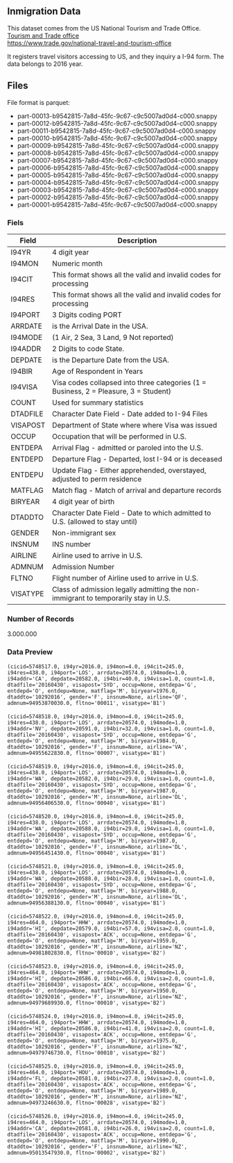 ## Inmigration Data

This dataset comes from the US National Tourism and Trade Office.<br>
[Tourism and Trade office](https://www.trade.gov/national-travel-and-tourism-office)<br>
https://www.trade.gov/national-travel-and-tourism-office

It registers travel visitors accessing to US, and they inquiry a I-94 form. The data belongs to 2016 year.

## Files 

File format is parquet:

* part-00013-b9542815-7a8d-45fc-9c67-c9c5007ad0d4-c000.snappy
* part-00012-b9542815-7a8d-45fc-9c67-c9c5007ad0d4-c000.snappy
* part-00011-b9542815-7a8d-45fc-9c67-c9c5007ad0d4-c000.snappy
* part-00010-b9542815-7a8d-45fc-9c67-c9c5007ad0d4-c000.snappy
* part-00009-b9542815-7a8d-45fc-9c67-c9c5007ad0d4-c000.snappy
* part-00008-b9542815-7a8d-45fc-9c67-c9c5007ad0d4-c000.snappy
* part-00007-b9542815-7a8d-45fc-9c67-c9c5007ad0d4-c000.snappy
* part-00006-b9542815-7a8d-45fc-9c67-c9c5007ad0d4-c000.snappy
* part-00005-b9542815-7a8d-45fc-9c67-c9c5007ad0d4-c000.snappy
* part-00004-b9542815-7a8d-45fc-9c67-c9c5007ad0d4-c000.snappy
* part-00003-b9542815-7a8d-45fc-9c67-c9c5007ad0d4-c000.snappy
* part-00002-b9542815-7a8d-45fc-9c67-c9c5007ad0d4-c000.snappy
* part-00001-b9542815-7a8d-45fc-9c67-c9c5007ad0d4-c000.snappy

### Fiels

| Field | Description |
| ------| ------------|
| I94YR | 4 digit year |
| I94MON | Numeric month  |
| I94CIT | This format shows all the valid and invalid codes for processing  |
| I94RES | This format shows all the valid and invalid codes for processing  |
| I94PORT | 3 Digits coding PORT |
| ARRDATE | is the Arrival Date in the USA. | 
| I94MODE | (1 Air, 2 Sea, 3 Land, 9 Not reported) |
| I94ADDR | 2 Digits to code State.  |
| DEPDATE | is the Departure Date from the USA. |
| I94BIR | Age of Respondent in Years  |
| I94VISA | Visa codes collapsed into three categories (1 = Business, 2 = Pleasure, 3 = Student) |
| COUNT | Used for summary statistics  |
| DTADFILE | Character Date Field - Date added to I-94 Files  |
| VISAPOST | Department of State where where Visa was issued  |
| OCCUP | Occupation that will be performed in U.S.  |
| ENTDEPA | Arrival Flag - admitted or paroled into the U.S.  |
| ENTDEPD | Departure Flag - Departed, lost I-94 or is deceased  |
| ENTDEPU | Update Flag - Either apprehended, overstayed, adjusted to perm residence  |
| MATFLAG | Match flag - Match of arrival and departure records  |
| BIRYEAR | 4 digit year of birth  |
| DTADDTO | Character Date Field - Date to which admitted to U.S. (allowed to stay until) |
| GENDER | Non-immigrant sex |
| INSNUM | INS number |
| AIRLINE | Airline used to arrive in U.S. |
| ADMNUM | Admission Number  |
| FLTNO | Flight number of Airline used to arrive in U.S. |
| VISATYPE | Class of admission legally admitting the non-immigrant to temporarily stay in U.S. | 


### Number of Records
3.000.000

### Data Preview
`(cicid=5748517.0, i94yr=2016.0, i94mon=4.0, i94cit=245.0, i94res=438.0, i94port='LOS', arrdate=20574.0, i94mode=1.0, i94addr='CA', depdate=20582.0, i94bir=40.0, i94visa=1.0, count=1.0, dtadfile='20160430', visapost='SYD', occup=None, entdepa='G', entdepd='O', entdepu=None, matflag='M', biryear=1976.0, dtaddto='10292016', gender='F', insnum=None, airline='QF', admnum=94953870030.0, fltno='00011', visatype='B1')`<br><br>
`(cicid=5748518.0, i94yr=2016.0, i94mon=4.0, i94cit=245.0, i94res=438.0, i94port='LOS', arrdate=20574.0, i94mode=1.0, i94addr='NV', depdate=20591.0, i94bir=32.0, i94visa=1.0, count=1.0, dtadfile='20160430', visapost='SYD', occup=None, entdepa='G', entdepd='O', entdepu=None, matflag='M', biryear=1984.0, dtaddto='10292016', gender='F', insnum=None, airline='VA', admnum=94955622830.0, fltno='00007', visatype='B1')`<br><br>
`(cicid=5748519.0, i94yr=2016.0, i94mon=4.0, i94cit=245.0, i94res=438.0, i94port='LOS', arrdate=20574.0, i94mode=1.0, i94addr='WA', depdate=20582.0, i94bir=29.0, i94visa=1.0, count=1.0, dtadfile='20160430', visapost='SYD', occup=None, entdepa='G', entdepd='O', entdepu=None, matflag='M', biryear=1987.0, dtaddto='10292016', gender='M', insnum=None, airline='DL', admnum=94956406530.0, fltno='00040', visatype='B1')`<br><br>
`(cicid=5748520.0, i94yr=2016.0, i94mon=4.0, i94cit=245.0, i94res=438.0, i94port='LOS', arrdate=20574.0, i94mode=1.0, i94addr='WA', depdate=20588.0, i94bir=29.0, i94visa=1.0, count=1.0, dtadfile='20160430', visapost='SYD', occup=None, entdepa='G', entdepd='O', entdepu=None, matflag='M', biryear=1987.0, dtaddto='10292016', gender='F', insnum=None, airline='DL', admnum=94956451430.0, fltno='00040', visatype='B1')`<br><br>
`(cicid=5748521.0, i94yr=2016.0, i94mon=4.0, i94cit=245.0, i94res=438.0, i94port='LOS', arrdate=20574.0, i94mode=1.0, i94addr='WA', depdate=20588.0, i94bir=28.0, i94visa=1.0, count=1.0, dtadfile='20160430', visapost='SYD', occup=None, entdepa='G', entdepd='O', entdepu=None, matflag='M', biryear=1988.0, dtaddto='10292016', gender='M', insnum=None, airline='DL', admnum=94956388130.0, fltno='00040', visatype='B1')`<br><br>
`(cicid=5748522.0, i94yr=2016.0, i94mon=4.0, i94cit=245.0, i94res=464.0, i94port='HHW', arrdate=20574.0, i94mode=1.0, i94addr='HI', depdate=20579.0, i94bir=57.0, i94visa=2.0, count=1.0, dtadfile='20160430', visapost='ACK', occup=None, entdepa='G', entdepd='O', entdepu=None, matflag='M', biryear=1959.0, dtaddto='10292016', gender='M', insnum=None, airline='NZ', admnum=94981802830.0, fltno='00010', visatype='B2')`<br><br>
`(cicid=5748523.0, i94yr=2016.0, i94mon=4.0, i94cit=245.0, i94res=464.0, i94port='HHW', arrdate=20574.0, i94mode=1.0, i94addr='HI', depdate=20586.0, i94bir=66.0, i94visa=2.0, count=1.0, dtadfile='20160430', visapost='ACK', occup=None, entdepa='G', entdepd='O', entdepu=None, matflag='M', biryear=1950.0, dtaddto='10292016', gender='F', insnum=None, airline='NZ', admnum=94979689930.0, fltno='00010', visatype='B2')`<br><br>
`(cicid=5748524.0, i94yr=2016.0, i94mon=4.0, i94cit=245.0, i94res=464.0, i94port='HHW', arrdate=20574.0, i94mode=1.0, i94addr='HI', depdate=20586.0, i94bir=41.0, i94visa=2.0, count=1.0, dtadfile='20160430', visapost='ACK', occup=None, entdepa='G', entdepd='O', entdepu=None, matflag='M', biryear=1975.0, dtaddto='10292016', gender='F', insnum=None, airline='NZ', admnum=94979746730.0, fltno='00010', visatype='B2')`<br><br>
`(cicid=5748525.0, i94yr=2016.0, i94mon=4.0, i94cit=245.0, i94res=464.0, i94port='HOU', arrdate=20574.0, i94mode=1.0, i94addr='FL', depdate=20581.0, i94bir=27.0, i94visa=2.0, count=1.0, dtadfile='20160430', visapost='ACK', occup=None, entdepa='G', entdepd='O', entdepu=None, matflag='M', biryear=1989.0, dtaddto='10292016', gender='M', insnum=None, airline='NZ', admnum=94973246630.0, fltno='00028', visatype='B2')`<br><br>
`(cicid=5748526.0, i94yr=2016.0, i94mon=4.0, i94cit=245.0, i94res=464.0, i94port='LOS', arrdate=20574.0, i94mode=1.0, i94addr='CA', depdate=20581.0, i94bir=26.0, i94visa=2.0, count=1.0, dtadfile='20160430', visapost='ACK', occup=None, entdepa='G', entdepd='O', entdepu=None, matflag='M', biryear=1990.0, dtaddto='10292016', gender='F', insnum=None, airline='NZ', admnum=95013547930.0, fltno='00002', visatype='B2')`<br><br>
